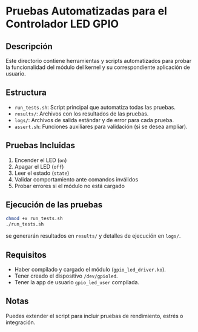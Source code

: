 # Pruebas Automatizadas para el Controlador LED GPIO

## Descripción

Este directorio contiene herramientas y scripts automatizados para probar la funcionalidad del módulo del kernel y su correspondiente aplicación de usuario.

## Estructura

- `run_tests.sh`: Script principal que automatiza todas las pruebas.
- `results/`: Archivos con los resultados de las pruebas.
- `logs/`: Archivos de salida estándar y de error para cada prueba.
- `assert.sh`: Funciones auxiliares para validación (si se desea ampliar).

## Pruebas Incluidas

1. Encender el LED (`on`)
2. Apagar el LED (`off`)
3. Leer el estado (`state`)
4. Validar comportamiento ante comandos inválidos
5. Probar errores si el módulo no está cargado

## Ejecución de las pruebas

```bash
chmod +x run_tests.sh
./run_tests.sh
```

se generarán resultados en `results/` y detalles de ejecución en `logs/`.

## Requisitos

- Haber compilado y cargado el módulo (`gpio_led_driver.ko`).
- Tener creado el dispositivo `/dev/gpioled`.
- Tener la app de usuario `gpio_led_user` compilada.

## Notas

Puedes extender el script para incluir pruebas de rendimiento, estrés o integración.

